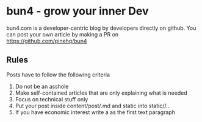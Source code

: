 # bun4 - grow your inner Dev

bun4.com is a developer-centric blog by developers directly on github.
You can post your own article by making a PR on https://github.com/pinehq/bun4


## Rules

Posts have to follow the following criteria

 1. Do not be an asshole
 2. Make self-contained articles that are only explaining what is needed
 3. Focus on technical stuff only
 4. Put your post inside content/post/<name>.md and static into static/<name>/...
 5. If you have economic interest write a  as the first text paragraph
